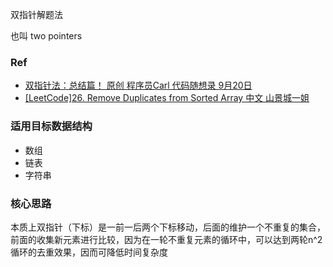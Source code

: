 双指针解题法

也叫 two pointers

### Ref
- [双指针法：总结篇！ 原创 程序员Carl 代码随想录 9月20日](https://mp.weixin.qq.com/s/_p7grwjISfMh0U65uOyCjA)
- [[LeetCode]26. Remove Duplicates from Sorted Array 中文 山景城一姐](https://www.youtube.com/watch?v=nSYALuTFsP4)

### 适用目标数据结构
- 数组
- 链表
- 字符串

### 核心思路
本质上双指针（下标）是一前一后两个下标移动，后面的维护一个不重复的集合，前面的收集新元素进行比较，因为在一轮不重复元素的循环中，可以达到两轮n^2循环的去重效果，因而可降低时间复杂度